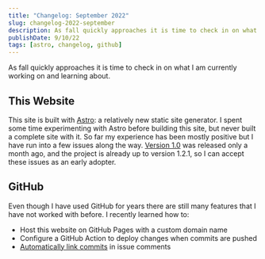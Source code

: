 ```yaml
---
title: "Changelog: September 2022"
slug: changelog-2022-september
description: As fall quickly approaches it is time to check in on what I am currently working on and learning about.
publishDate: 9/10/22
tags: [astro, changelog, github]
---
```


As fall quickly approaches it is time to check in on what I am currently working on and learning about.

## This Website

This site is built with [Astro](https://astro.build): a relatively new static site generator. I spent some time experimenting with Astro before building this site, but never built a complete site with it. So far my experience has been mostly positive but I have run into a few issues along the way. [Version 1.0](https://astro.build/blog/astro-1/) was released only <span title="August 8, 2022">a month ago</span>, and the project is already up to version 1.2.1, so I can accept these issues as an early adopter.

## GitHub

Even though I have used GitHub <span title="I created my account in 2016, but only started using it consistently in 2019.">for years</span> there are still many features that I have not worked with before. I recently learned how to:

- Host this website on GitHub Pages with a custom domain name
- Configure a GitHub Action to deploy changes when commits are pushed
- [Automatically link commits](https://docs.github.com/en/get-started/writing-on-github/working-with-advanced-formatting/autolinked-references-and-urls#commit-shas) in issue comments

